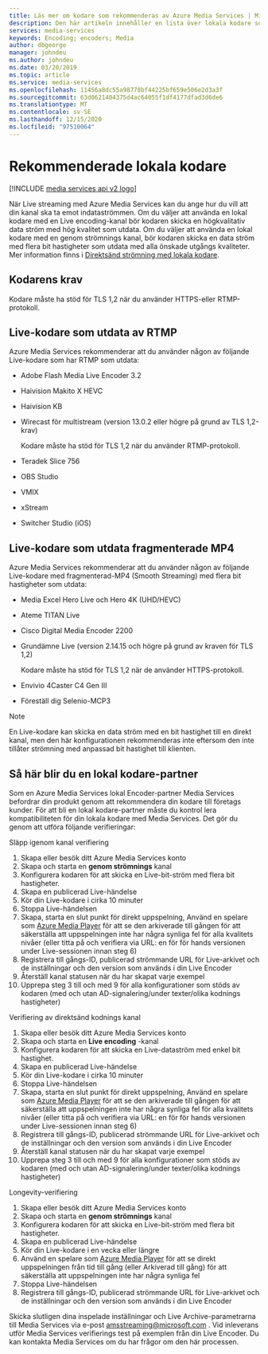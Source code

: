 ```yaml
---
title: Läs mer om kodare som rekommenderas av Azure Media Services | Microsoft Docs
description: Den här artikeln innehåller en lista över lokala kodare som rekommenderas av Azure Media Services.
services: media-services
keywords: Encoding; encoders; Media
author: dbgeorge
manager: johndeu
ms.author: johndeu
ms.date: 03/20/2019
ms.topic: article
ms.service: media-services
ms.openlocfilehash: 11456a8dc55a98778bf44225bf659e506e2d3a3f
ms.sourcegitcommit: 63d0621404375d4ac64055f1df4177dfad3d6de6
ms.translationtype: MT
ms.contentlocale: sv-SE
ms.lasthandoff: 12/15/2020
ms.locfileid: "97510064"
---
```

# <a name="recommended-on-premises-encoders"></a>Rekommenderade lokala kodare

[!INCLUDE [media services api v2 logo](./includes/v2-hr.md)]

När Live streaming med Azure Media Services kan du ange hur du vill att din kanal ska ta emot indataströmmen. Om du väljer att använda en lokal kodare med en Live encoding-kanal bör kodaren skicka en högkvalitativ data ström med hög kvalitet som utdata. Om du väljer att använda en lokal kodare med en genom strömnings kanal, bör kodaren skicka en data ström med flera bit hastigheter som utdata med alla önskade utgångs kvaliteter. Mer information finns i [Direktsänd strömning med lokala kodare](media-services-live-streaming-with-onprem-encoders.md).

## <a name="encoder-requirements"></a>Kodarens krav

Kodare måste ha stöd för TLS 1,2 när du använder HTTPS-eller RTMP-protokoll.

## <a name="live-encoders-that-output-rtmp"></a>Live-kodare som utdata av RTMP 

Azure Media Services rekommenderar att du använder någon av följande Live-kodare som har RTMP som utdata:

- Adobe Flash Media Live Encoder 3.2
- Haivision Makito X HEVC
- Haivision KB
- Wirecast för multistream (version 13.0.2 eller högre på grund av TLS 1,2-krav)

  Kodare måste ha stöd för TLS 1,2 när du använder RTMP-protokoll.
- Teradek Slice 756
- OBS Studio
- VMIX
- xStream
- Switcher Studio (iOS)

## <a name="live-encoders-that-output-fragmented-mp4"></a>Live-kodare som utdata fragmenterade MP4 

Azure Media Services rekommenderar att du använder någon av följande Live-kodare med fragmenterad-MP4 (Smooth Streaming) med flera bit hastigheter som utdata:

- Media Excel Hero Live och Hero 4K (UHD/HEVC)
- Ateme TITAN Live
- Cisco Digital Media Encoder 2200
- Grundämne Live (version 2.14.15 och högre på grund av kraven för TLS 1,2)

  Kodare måste ha stöd för TLS 1,2 när de använder HTTPS-protokoll.
- Envivio 4Caster C4 Gen III
- Föreställ dig Selenio-MCP3

> [!NOTE]
> En Live-kodare kan skicka en data ström med en bit hastighet till en direkt kanal, men den här konfigurationen rekommenderas inte eftersom den inte tillåter strömning med anpassad bit hastighet till klienten.

## <a name="how-to-become-an-on-premises-encoder-partner"></a>Så här blir du en lokal kodare-partner

Som en Azure Media Services lokal Encoder-partner Media Services befordrar din produkt genom att rekommendera din kodare till företags kunder. För att bli en lokal kodare-partner måste du kontrol lera kompatibiliteten för din lokala kodare med Media Services. Det gör du genom att utföra följande verifieringar:

Släpp igenom kanal verifiering
1. Skapa eller besök ditt Azure Media Services konto
2. Skapa och starta en **genom strömnings** kanal
3. Konfigurera kodaren för att skicka en Live-bit-ström med flera bit hastigheter.
4. Skapa en publicerad Live-händelse
5. Kör din Live-kodare i cirka 10 minuter
6. Stoppa Live-händelsen
7. Skapa, starta en slut punkt för direkt uppspelning, Använd en spelare som [Azure Media Player](https://aka.ms/azuremediaplayer) för att se den arkiverade till gången för att säkerställa att uppspelningen inte har några synliga fel för alla kvalitets nivåer (eller titta på och verifiera via URL: en för för hands versionen under Live-sessionen innan steg 6)
8. Registrera till gångs-ID, publicerad strömmande URL för Live-arkivet och de inställningar och den version som används i din Live Encoder
9. Återställ kanal statusen när du har skapat varje exempel
10. Upprepa steg 3 till och med 9 för alla konfigurationer som stöds av kodaren (med och utan AD-signalering/under texter/olika kodnings hastigheter)

Verifiering av direktsänd kodnings kanal
1. Skapa eller besök ditt Azure Media Services konto
2. Skapa och starta en **Live encoding** -kanal
3. Konfigurera kodaren för att skicka en Live-dataström med enkel bit hastighet.
4. Skapa en publicerad Live-händelse
5. Kör din Live-kodare i cirka 10 minuter
6. Stoppa Live-händelsen
7. Skapa, starta en slut punkt för direkt uppspelning, Använd en spelare som [Azure Media Player](https://aka.ms/azuremediaplayer) för att se den arkiverade till gången för att säkerställa att uppspelningen inte har några synliga fel för alla kvalitets nivåer (eller titta på och verifiera via URL: en för för hands versionen under Live-sessionen innan steg 6)
8. Registrera till gångs-ID, publicerad strömmande URL för Live-arkivet och de inställningar och den version som används i din Live Encoder
9. Återställ kanal statusen när du har skapat varje exempel
10. Upprepa steg 3 till och med 9 för alla konfigurationer som stöds av kodaren (med och utan AD-signalering/under texter/olika kodnings hastigheter)

Longevity-verifiering
1. Skapa eller besök ditt Azure Media Services konto
2. Skapa och starta en **genom strömnings** kanal
3. Konfigurera kodaren för att skicka en Live-bit-ström med flera bit hastigheter.
4. Skapa en publicerad Live-händelse
5. Kör din Live-kodare i en vecka eller längre
6. Använd en spelare som [Azure Media Player](https://aka.ms/azuremediaplayer) för att se direkt uppspelningen från tid till gång (eller Arkiverad till gång) för att säkerställa att uppspelningen inte har några synliga fel
7. Stoppa Live-händelsen
8. Registrera till gångs-ID, publicerad strömmande URL för Live-arkivet och de inställningar och den version som används i din Live Encoder

Skicka slutligen dina inspelade inställningar och Live Archive-parametrarna till Media Services via e-post amsstreaming@microsoft.com . Vid inleverans utför Media Services verifierings test på exemplen från din Live Encoder. Du kan kontakta Media Services om du har frågor om den här processen.
